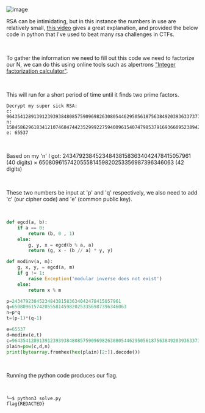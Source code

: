 ![image](https://github.com/jowp-code/ctf/assets/121969489/b15e389d-9856-4f0d-89b1-8e0218564022)
<br>
<p>RSA can be intimidating, but in this instance the numbers in use are relatively small, <a href="https://www.youtube.com/watch?v=-ixz-2gi9r0&pp=ygUccGljb2N0ZiBtaW5kIHlvdXIgcHMgYW5kIHFzIA%3D%3D">this video</a> gives a great explanation, and provided the below code in python that I've used to beat many rsa challenges in CTFs.</p>
<br>
<p>To gather the information we need to fill out this code we need to factorize our N, we can do this using online tools such as alpertrons <a href="https://www.alpertron.com.ar/ECM.HTM">"Integer factorization calculator"</a>.</p>
<br>
<p>This will run for a short period of time until it finds two prime factors.</p>

```shell
Decrypt my super sick RSA:
c: 964354128913912393938480857590969826308054462950561875638492039363373779803642185
n: 1584586296183412107468474423529992275940096154074798537916936609523894209759157543
e: 65537
```
<br>
<p>Based on my 'n' I got: 2434792384523484381583634042478415057961 (40 digits) × 650809615742055581459820253356987396346063 (42 digits) </p>
<br>
<p>These two numbers be input at 'p' and 'q' respectively, we also need to add 'c' (our cipher code) and 'e' (common public key).</p>
<br>

```python
def egcd(a, b):
	if a == 0:
		return (b, 0 , 1)
	else:
		g, y, x = egcd(b % a, a)
		return (g, x - (b // a) * y, y)

def modinv(a, m):
	g, x, y, = egcd(a, m)
	if g != 1:
		raise Exception('modular inverse does not exist')
	else:
		return x % m

p=2434792384523484381583634042478415057961
q=650809615742055581459820253356987396346063
n=p*q
t=(p-1)*(q-1)

e=65537
d=modinv(e,t)
c=964354128913912393938480857590969826308054462950561875638492039363373779803642185
plain=pow(c,d,n)
print(bytearray.fromhex(hex(plain)[2:]).decode())
```
<br>
<p>Running the python code produces our flag.</p>
<br>

```shell
└─$ python3 solve.py
flag{REDACTED}
```
